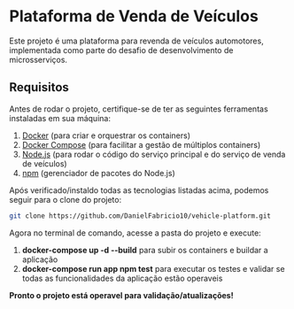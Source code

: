 # Plataforma de Venda de Veículos

Este projeto é uma plataforma para revenda de veículos automotores, implementada como parte do desafio de desenvolvimento de microsserviços.

## Requisitos

Antes de rodar o projeto, certifique-se de ter as seguintes ferramentas instaladas em sua máquina:
1. [Docker](https://www.docker.com/get-started) (para criar e orquestrar os containers)
2. [Docker Compose](https://docs.docker.com/compose/install/) (para facilitar a gestão de múltiplos containers)
3. [Node.js](https://nodejs.org/en/download/) (para rodar o código do serviço principal e do serviço de venda de veículos)
4. [npm](https://www.npmjs.com/get-npm) (gerenciador de pacotes do Node.js)

Após verificado/instaldo todas as tecnologias listadas acima, podemos seguir para o clone do projeto:
```bash
git clone https://github.com/DanielFabricio10/vehicle-platform.git
```

Agora no terminal de comando, acesse a pasta do projeto e execute:
1. **docker-compose up -d --build** para subir os containers e buildar a aplicação
2. **docker-compose run app npm test** para executar os testes e validar se todas as funcionalidades da aplicação estão operaveis

**Pronto o projeto está operavel para validação/atualizações!**
